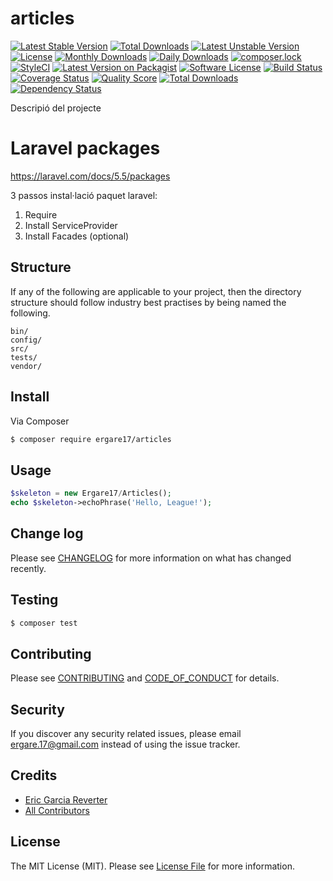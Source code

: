 # articles

[![Latest Stable Version](https://poser.pugx.org/ergare17/articles/v/stable)](https://packagist.org/packages/ergare17/articles)
[![Total Downloads](https://poser.pugx.org/ergare17/articles/downloads)](https://packagist.org/packages/ergare17/articles)
[![Latest Unstable Version](https://poser.pugx.org/ergare17/articles/v/unstable)](https://packagist.org/packages/ergare17/articles)
[![License](https://poser.pugx.org/ergare17/articles/license)](https://packagist.org/packages/ergare17/articles)
[![Monthly Downloads](https://poser.pugx.org/ergare17/articles/d/monthly)](https://packagist.org/packages/ergare17/articles)
[![Daily Downloads](https://poser.pugx.org/ergare17/articles/d/daily)](https://packagist.org/packages/ergare17/articles)
[![composer.lock](https://poser.pugx.org/ergare17/articles/composerlock)](https://packagist.org/packages/ergare17/articles)
[![StyleCI](https://styleci.io/repos/107276023/shield?branch=master)](https://styleci.io/repos/107276023)
[![Latest Version on Packagist][ico-version]][link-packagist]
[![Software License][ico-license]](LICENSE.md)
[![Build Status](https://travis-ci.org/eric98/articles.svg?branch=master)](https://travis-ci.org/eric98/articles)[![Coverage Status][ico-scrutinizer]][link-scrutinizer]
[![Quality Score][ico-code-quality]][link-code-quality]
[![Total Downloads][ico-downloads]][link-downloads]
[![Dependency Status](https://www.versioneye.com/user/projects/5a1846480fb24f2125872a77/badge.svg?style=flat-square)](https://www.versioneye.com/user/projects/5a1846480fb24f2125872a77)

Descripió del projecte

# Laravel packages

https://laravel.com/docs/5.5/packages

3 passos instal·lació paquet laravel:

1) Require
2) Install ServiceProvider
3) Install Facades (optional)

## Structure

If any of the following are applicable to your project, then the directory structure should follow industry best practises by being named the following.

```
bin/        
config/
src/
tests/
vendor/
```


## Install

Via Composer

``` bash
$ composer require ergare17/articles
```

## Usage

``` php
$skeleton = new Ergare17/Articles();
echo $skeleton->echoPhrase('Hello, League!');
```

## Change log

Please see [CHANGELOG](CHANGELOG.md) for more information on what has changed recently.

## Testing

``` bash
$ composer test
```

## Contributing

Please see [CONTRIBUTING](CONTRIBUTING.md) and [CODE_OF_CONDUCT](CODE_OF_CONDUCT.md) for details.

## Security

If you discover any security related issues, please email ergare.17@gmail.com instead of using the issue tracker.

## Credits

- [Eric Garcia Reverter][link-author]
- [All Contributors][link-contributors]

## License

The MIT License (MIT). Please see [License File](LICENSE.md) for more information.

[ico-version]: https://img.shields.io/packagist/v/ergare17/articles.svg?style=flat-square
[ico-license]: https://img.shields.io/badge/license-MIT-brightgreen.svg?style=flat-square
[ico-travis]: https://img.shields.io/travis/ergare17/articles/master.svg?style=flat-square
[ico-scrutinizer]: https://img.shields.io/scrutinizer/coverage/g/ergare17/articles.svg?style=flat-square
[ico-code-quality]: https://img.shields.io/scrutinizer/g/eric98/articles.svg?style=flat-square
[ico-downloads]: https://img.shields.io/packagist/dt/ergare17/articles.svg?style=flat-square

[link-packagist]: https://packagist.org/packages/ergare17/articles
[link-travis]: https://travis-ci.org/ergare17/articles
[link-scrutinizer]: https://scrutinizer-ci.com/g/ergare17/articles/code-structure
[link-code-quality]: https://scrutinizer-ci.com/g/eric98/articles
[link-downloads]: https://packagist.org/packages/ergare17/articles
[link-author]: https://github.com/eric98
[link-contributors]: ../../contributors
